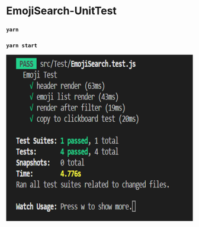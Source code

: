 # EmojiSearch-UnitTest

### `yarn`

### `yarn start`

<div>
<img
  src="/src/img/ss.png"
  alt="Alt text"
  title="Optional title"
  style=" margin: 0 auto; width: 700px; height:450px; display:flex; justify-content: center;
">

  <div>
